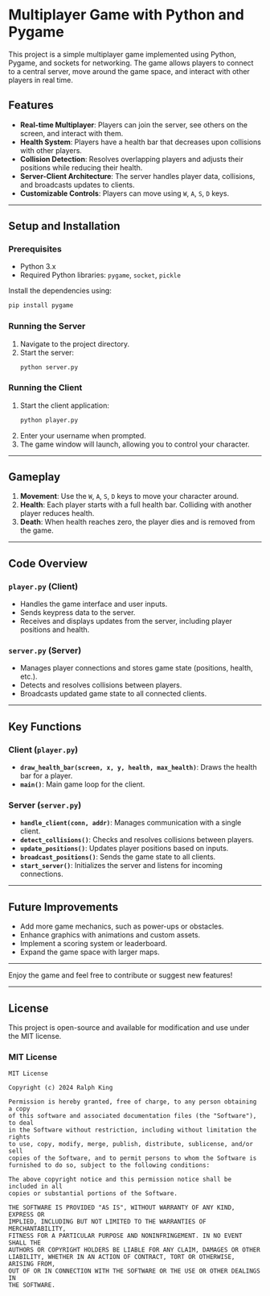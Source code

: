 # Multiplayer Game with Python and Pygame

This project is a simple multiplayer game implemented using Python, Pygame, and sockets for networking. The game allows players to connect to a central server, move around the game space, and interact with other players in real time.

## Features

- **Real-time Multiplayer**: Players can join the server, see others on the screen, and interact with them.
- **Health System**: Players have a health bar that decreases upon collisions with other players.
- **Collision Detection**: Resolves overlapping players and adjusts their positions while reducing their health.
- **Server-Client Architecture**: The server handles player data, collisions, and broadcasts updates to clients.
- **Customizable Controls**: Players can move using `W`, `A`, `S`, `D` keys.

---

## Setup and Installation

### Prerequisites
- Python 3.x
- Required Python libraries: `pygame`, `socket`, `pickle`

Install the dependencies using:
```bash
pip install pygame
```

### Running the Server
1. Navigate to the project directory.
2. Start the server:
   ```bash
   python server.py
   ```

### Running the Client
1. Start the client application:
   ```bash
   python player.py
   ```
2. Enter your username when prompted.
3. The game window will launch, allowing you to control your character.

---

## Gameplay

1. **Movement**: Use the `W`, `A`, `S`, `D` keys to move your character around.
2. **Health**: Each player starts with a full health bar. Colliding with another player reduces health.
3. **Death**: When health reaches zero, the player dies and is removed from the game.

---

## Code Overview

### `player.py` (Client)
- Handles the game interface and user inputs.
- Sends keypress data to the server.
- Receives and displays updates from the server, including player positions and health.

### `server.py` (Server)
- Manages player connections and stores game state (positions, health, etc.).
- Detects and resolves collisions between players.
- Broadcasts updated game state to all connected clients.

---

## Key Functions

### Client (`player.py`)
- **`draw_health_bar(screen, x, y, health, max_health)`**: Draws the health bar for a player.
- **`main()`**: Main game loop for the client.

### Server (`server.py`)
- **`handle_client(conn, addr)`**: Manages communication with a single client.
- **`detect_collisions()`**: Checks and resolves collisions between players.
- **`update_positions()`**: Updates player positions based on inputs.
- **`broadcast_positions()`**: Sends the game state to all clients.
- **`start_server()`**: Initializes the server and listens for incoming connections.

---

## Future Improvements
- Add more game mechanics, such as power-ups or obstacles.
- Enhance graphics with animations and custom assets.
- Implement a scoring system or leaderboard.
- Expand the game space with larger maps.

---

Enjoy the game and feel free to contribute or suggest new features!

---

## License

This project is open-source and available for modification and use under the MIT license.

### MIT License

```
MIT License

Copyright (c) 2024 Ralph King

Permission is hereby granted, free of charge, to any person obtaining a copy
of this software and associated documentation files (the "Software"), to deal
in the Software without restriction, including without limitation the rights
to use, copy, modify, merge, publish, distribute, sublicense, and/or sell
copies of the Software, and to permit persons to whom the Software is
furnished to do so, subject to the following conditions:

The above copyright notice and this permission notice shall be included in all
copies or substantial portions of the Software.

THE SOFTWARE IS PROVIDED "AS IS", WITHOUT WARRANTY OF ANY KIND, EXPRESS OR
IMPLIED, INCLUDING BUT NOT LIMITED TO THE WARRANTIES OF MERCHANTABILITY,
FITNESS FOR A PARTICULAR PURPOSE AND NONINFRINGEMENT. IN NO EVENT SHALL THE
AUTHORS OR COPYRIGHT HOLDERS BE LIABLE FOR ANY CLAIM, DAMAGES OR OTHER
LIABILITY, WHETHER IN AN ACTION OF CONTRACT, TORT OR OTHERWISE, ARISING FROM,
OUT OF OR IN CONNECTION WITH THE SOFTWARE OR THE USE OR OTHER DEALINGS IN
THE SOFTWARE.
```
